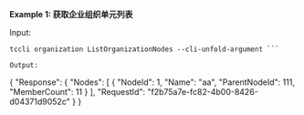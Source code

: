 **Example 1: 获取企业组织单元列表**



Input: 

```
tccli organization ListOrganizationNodes --cli-unfold-argument ```

Output: 
```
{
    "Response": {
        "Nodes": [
            {
                "NodeId": 1,
                "Name": "aa",
                "ParentNodeId": 111,
                "MemberCount": 11
            }
        ],
        "RequestId": "f2b75a7e-fc82-4b00-8426-d04371d9052c"
    }
}
```

